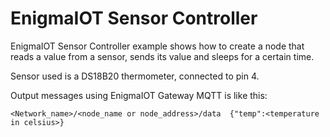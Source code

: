 # EnigmaIOT Sensor Controller

EnigmaIOT Sensor Controller example shows how to create a node that reads a value from a sensor, sends its value and sleeps for a certain time.

Sensor used is a DS18B20 thermometer, connected to pin 4.

Output messages using EnigmaIOT Gateway MQTT is like this:

```
<Network_name>/<node_name or node_address>/data  {"temp":<temperature in celsius>}
```

